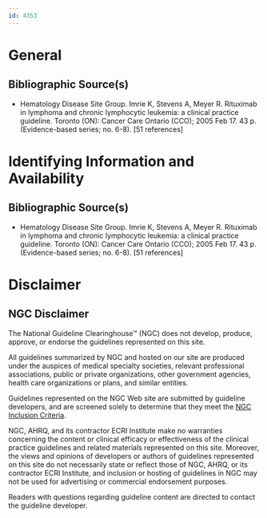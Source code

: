 ```yaml
---
id: 4353
---
```


# General

## Bibliographic Source(s)

- Hematology Disease Site Group. Imrie K, Stevens A, Meyer R. Rituximab in lymphoma and chronic lymphocytic leukemia: a clinical practice guideline. Toronto (ON): Cancer Care Ontario (CCO); 2005 Feb 17. 43 p. (Evidence-based series; no. 6-8). [51 references]

# Identifying Information and Availability

## Bibliographic Source(s)

- Hematology Disease Site Group. Imrie K, Stevens A, Meyer R. Rituximab in lymphoma and chronic lymphocytic leukemia: a clinical practice guideline. Toronto (ON): Cancer Care Ontario (CCO); 2005 Feb 17. 43 p. (Evidence-based series; no. 6-8). [51 references]

# Disclaimer

## NGC Disclaimer

The National Guideline Clearinghouse™ (NGC) does not develop, produce, approve, or endorse the guidelines represented on this site.

All guidelines summarized by NGC and hosted on our site are produced under the auspices of medical specialty societies, relevant professional associations, public or private organizations, other government agencies, health care organizations or plans, and similar entities.

Guidelines represented on the NGC Web site are submitted by guideline developers, and are screened solely to determine that they meet the [NGC Inclusion Criteria](/help-and-about/summaries/inclusion-criteria).

NGC, AHRQ, and its contractor ECRI Institute make no warranties concerning the content or clinical efficacy or effectiveness of the clinical practice guidelines and related materials represented on this site. Moreover, the views and opinions of developers or authors of guidelines represented on this site do not necessarily state or reflect those of NGC, AHRQ, or its contractor ECRI Institute, and inclusion or hosting of guidelines in NGC may not be used for advertising or commercial endorsement purposes.

Readers with questions regarding guideline content are directed to contact the guideline developer.

